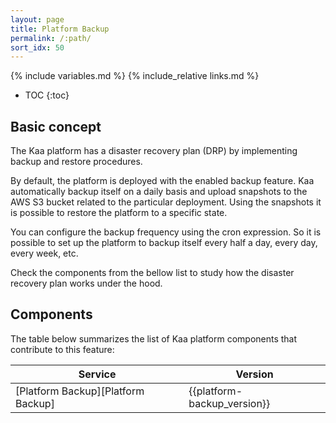 ```yaml
---
layout: page
title: Platform Backup
permalink: /:path/
sort_idx: 50
---
```


{% include variables.md %}
{% include_relative links.md %}

* TOC
{:toc}


## Basic concept

The Kaa platform has a disaster recovery plan (DRP) by implementing backup and restore procedures.

By default, the platform is deployed with the enabled backup feature.
Kaa automatically backup itself on a daily basis and upload snapshots to the AWS S3 bucket related to the particular deployment.
Using the snapshots it is possible to restore the platform to a specific state.

You can configure the backup frequency using the cron expression.
So it is possible to set up the platform to backup itself every half a day, every day, every week, etc.

Check the components from the bellow list to study how the disaster recovery plan works under the hood.


## Components

The table below summarizes the list of Kaa platform components that contribute to this feature:

| Service                                  | Version                     |
| ---------------------------------------- | --------------------------- |
| [Platform Backup][Platform Backup]       | {{platform-backup_version}} |
